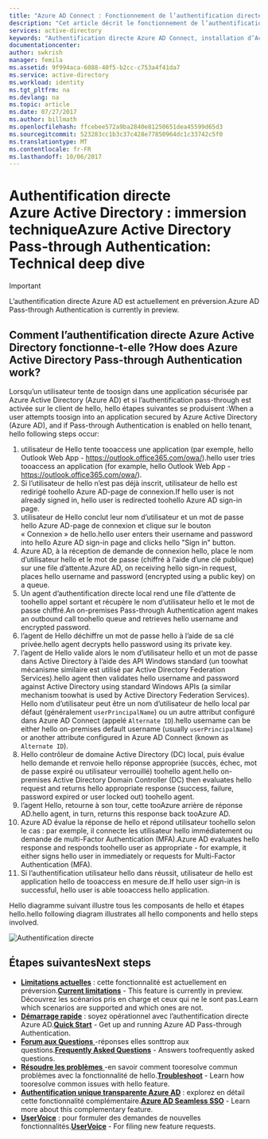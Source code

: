 ```yaml
---
title: "Azure AD Connect : Fonctionnement de l’authentification directe | Microsoft Docs"
description: "Cet article décrit le fonctionnement de l’authentification directe Azure Active Directory."
services: active-directory
keywords: "Authentification directe Azure AD Connect, installation d’Active Directory, composants requis pour Azure AD, SSO, Authentification unique"
documentationcenter: 
author: swkrish
manager: femila
ms.assetid: 9f994aca-6088-40f5-b2cc-c753a4f41da7
ms.service: active-directory
ms.workload: identity
ms.tgt_pltfrm: na
ms.devlang: na
ms.topic: article
ms.date: 07/27/2017
ms.author: billmath
ms.openlocfilehash: ffcebee572a9ba2840e81250651dea45599d65d3
ms.sourcegitcommit: 523283cc1b3c37c428e77850964dc1c33742c5f0
ms.translationtype: MT
ms.contentlocale: fr-FR
ms.lasthandoff: 10/06/2017
---
```

# <a name="azure-active-directory-pass-through-authentication-technical-deep-dive"></a><span data-ttu-id="cd2e5-105">Authentification directe Azure Active Directory : immersion technique</span><span class="sxs-lookup"><span data-stu-id="cd2e5-105">Azure Active Directory Pass-through Authentication: Technical deep dive</span></span>

>[!IMPORTANT]
><span data-ttu-id="cd2e5-106">L’authentification directe Azure AD est actuellement en préversion.</span><span class="sxs-lookup"><span data-stu-id="cd2e5-106">Azure AD Pass-through Authentication is currently in preview.</span></span> 

## <a name="how-does-azure-active-directory-pass-through-authentication-work"></a><span data-ttu-id="cd2e5-107">Comment l’authentification directe Azure Active Directory fonctionne-t-elle ?</span><span class="sxs-lookup"><span data-stu-id="cd2e5-107">How does Azure Active Directory Pass-through Authentication work?</span></span>

<span data-ttu-id="cd2e5-108">Lorsqu’un utilisateur tente de toosign dans une application sécurisée par Azure Active Directory (Azure AD) et si l’authentification pass-through est activée sur le client de hello, hello étapes suivantes se produisent :</span><span class="sxs-lookup"><span data-stu-id="cd2e5-108">When a user attempts toosign into an application secured by Azure Active Directory (Azure AD), and if Pass-through Authentication is enabled on hello tenant, hello following steps occur:</span></span>

1. <span data-ttu-id="cd2e5-109">utilisateur de Hello tente tooaccess une application (par exemple, hello Outlook Web App - https://outlook.office365.com/owa/).</span><span class="sxs-lookup"><span data-stu-id="cd2e5-109">hello user tries tooaccess an application (for example, hello Outlook Web App - https://outlook.office365.com/owa/).</span></span>
2. <span data-ttu-id="cd2e5-110">Si l’utilisateur de hello n’est pas déjà inscrit, utilisateur de hello est redirigé toohello Azure AD-page de connexion.</span><span class="sxs-lookup"><span data-stu-id="cd2e5-110">If hello user is not already signed in, hello user is redirected toohello Azure AD sign-in page.</span></span>
3. <span data-ttu-id="cd2e5-111">utilisateur de Hello conclut leur nom d’utilisateur et un mot de passe hello Azure AD-page de connexion et clique sur le bouton « Connexion » de hello.</span><span class="sxs-lookup"><span data-stu-id="cd2e5-111">hello user enters their username and password into hello Azure AD sign-in page and clicks hello "Sign in" button.</span></span>
4. <span data-ttu-id="cd2e5-112">Azure AD, à la réception de demande de connexion hello, place le nom d’utilisateur hello et le mot de passe (chiffré à l’aide d’une clé publique) sur une file d’attente.</span><span class="sxs-lookup"><span data-stu-id="cd2e5-112">Azure AD, on receiving hello sign-in request, places hello username and password (encrypted  using a public key) on a queue.</span></span>
5. <span data-ttu-id="cd2e5-113">Un agent d’authentification directe local rend une file d’attente de toohello appel sortant et récupère le nom d’utilisateur hello et le mot de passe chiffré.</span><span class="sxs-lookup"><span data-stu-id="cd2e5-113">An on-premises Pass-through Authentication agent makes an outbound call toohello queue and retrieves hello username and encrypted password.</span></span>
6. <span data-ttu-id="cd2e5-114">l’agent de Hello déchiffre un mot de passe hello à l’aide de sa clé privée.</span><span class="sxs-lookup"><span data-stu-id="cd2e5-114">hello agent decrypts hello password using its private key.</span></span>
7. <span data-ttu-id="cd2e5-115">l’agent de Hello valide alors le nom d’utilisateur hello et un mot de passe dans Active Directory à l’aide des API Windows standard (un toowhat mécanisme similaire est utilisé par Active Directory Federation Services).</span><span class="sxs-lookup"><span data-stu-id="cd2e5-115">hello agent then validates hello username and password against Active Directory using standard Windows APIs (a similar mechanism toowhat is used by Active Directory Federation Services).</span></span> <span data-ttu-id="cd2e5-116">Hello nom d’utilisateur peut être un nom d’utilisateur de hello local par défaut (généralement `userPrincipalName`) ou un autre attribut configuré dans Azure AD Connect (appelé `Alternate ID`).</span><span class="sxs-lookup"><span data-stu-id="cd2e5-116">hello username can be either hello on-premises default username (usually `userPrincipalName`) or another attribute configured in Azure AD Connect (known as `Alternate ID`).</span></span>
8. <span data-ttu-id="cd2e5-117">Hello contrôleur de domaine Active Directory (DC) local, puis évalue hello demande et renvoie hello réponse appropriée (succès, échec, mot de passe expiré ou utilisateur verrouillé) toohello agent.</span><span class="sxs-lookup"><span data-stu-id="cd2e5-117">hello on-premises Active Directory Domain Controller (DC) then evaluates hello request and returns hello appropriate response (success, failure, password expired or user locked out) toohello agent.</span></span>
9. <span data-ttu-id="cd2e5-118">l’agent Hello, retourne à son tour, cette tooAzure arrière de réponse AD.</span><span class="sxs-lookup"><span data-stu-id="cd2e5-118">hello agent, in turn, returns this response back tooAzure AD.</span></span>
10. <span data-ttu-id="cd2e5-119">Azure AD évalue la réponse de hello et répond utilisateur toohello selon le cas : par exemple, il connecte les utilisateur hello immédiatement ou demande de multi-Factor Authentication (MFA).</span><span class="sxs-lookup"><span data-stu-id="cd2e5-119">Azure AD evaluates hello response and responds toohello user as appropriate - for example, it either signs hello user in immediately or requests for Multi-Factor Authentication (MFA).</span></span>
11. <span data-ttu-id="cd2e5-120">Si l’authentification utilisateur hello dans réussit, utilisateur de hello est application hello de tooaccess en mesure de.</span><span class="sxs-lookup"><span data-stu-id="cd2e5-120">If hello user sign-in is successful, hello user is able tooaccess hello application.</span></span>

<span data-ttu-id="cd2e5-121">Hello diagramme suivant illustre tous les composants de hello et étapes hello.</span><span class="sxs-lookup"><span data-stu-id="cd2e5-121">hello following diagram illustrates all hello components and hello steps involved.</span></span>

![Authentification directe](./media/active-directory-aadconnect-pass-through-authentication/pta2.png)

## <a name="next-steps"></a><span data-ttu-id="cd2e5-123">Étapes suivantes</span><span class="sxs-lookup"><span data-stu-id="cd2e5-123">Next steps</span></span>
- <span data-ttu-id="cd2e5-124">[**Limitations actuelles**](active-directory-aadconnect-pass-through-authentication-current-limitations.md) : cette fonctionnalité est actuellement en préversion.</span><span class="sxs-lookup"><span data-stu-id="cd2e5-124">[**Current limitations**](active-directory-aadconnect-pass-through-authentication-current-limitations.md) - This feature is currently in preview.</span></span> <span data-ttu-id="cd2e5-125">Découvrez les scénarios pris en charge et ceux qui ne le sont pas.</span><span class="sxs-lookup"><span data-stu-id="cd2e5-125">Learn which scenarios are supported and which ones are not.</span></span>
- <span data-ttu-id="cd2e5-126">[**Démarrage rapide**](active-directory-aadconnect-pass-through-authentication-quick-start.md) : soyez opérationnel avec l’authentification directe Azure AD.</span><span class="sxs-lookup"><span data-stu-id="cd2e5-126">[**Quick Start**](active-directory-aadconnect-pass-through-authentication-quick-start.md) - Get up and running Azure AD Pass-through Authentication.</span></span>
- <span data-ttu-id="cd2e5-127">[**Forum aux Questions** ](active-directory-aadconnect-pass-through-authentication-faq.md) -réponses elles sonttrop aux questions.</span><span class="sxs-lookup"><span data-stu-id="cd2e5-127">[**Frequently Asked Questions**](active-directory-aadconnect-pass-through-authentication-faq.md) - Answers toofrequently asked questions.</span></span>
- <span data-ttu-id="cd2e5-128">[**Résoudre les problèmes** ](active-directory-aadconnect-troubleshoot-pass-through-authentication.md) -en savoir comment tooresolve commun problèmes avec la fonctionnalité de hello.</span><span class="sxs-lookup"><span data-stu-id="cd2e5-128">[**Troubleshoot**](active-directory-aadconnect-troubleshoot-pass-through-authentication.md) - Learn how tooresolve common issues with hello feature.</span></span>
- <span data-ttu-id="cd2e5-129">[**Authentification unique transparente Azure AD**](active-directory-aadconnect-sso.md) : explorez en détail cette fonctionnalité complémentaire.</span><span class="sxs-lookup"><span data-stu-id="cd2e5-129">[**Azure AD Seamless SSO**](active-directory-aadconnect-sso.md) - Learn more about this complementary feature.</span></span>
- <span data-ttu-id="cd2e5-130">[**UserVoice**](https://feedback.azure.com/forums/169401-azure-active-directory/category/160611-directory-synchronization-aad-connect) : pour formuler des demandes de nouvelles fonctionnalités.</span><span class="sxs-lookup"><span data-stu-id="cd2e5-130">[**UserVoice**](https://feedback.azure.com/forums/169401-azure-active-directory/category/160611-directory-synchronization-aad-connect) - For filing new feature requests.</span></span>
